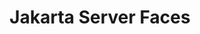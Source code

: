 ---
title: "Jakarta Server Faces"
summary: "Jakarta Server Faces defines an MVC framework for building user interfaces for web applications, 
including UI components, state management, event handing, input validation, page navigation, and 
support for internationalization and accessibility."
project_id: "ee4j.faces"
---